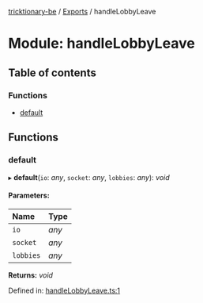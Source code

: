 [tricktionary-be](../README.md) / [Exports](../modules.md) / handleLobbyLeave

# Module: handleLobbyLeave

## Table of contents

### Functions

- [default](handlelobbyleave.md#default)

## Functions

### default

▸ **default**(`io`: *any*, `socket`: *any*, `lobbies`: *any*): *void*

#### Parameters:

Name | Type |
:------ | :------ |
`io` | *any* |
`socket` | *any* |
`lobbies` | *any* |

**Returns:** *void*

Defined in: [handleLobbyLeave.ts:1](https://github.com/story-squad/tricktionary-be/blob/d474aad/src/sockets/handleLobbyLeave.ts#L1)

